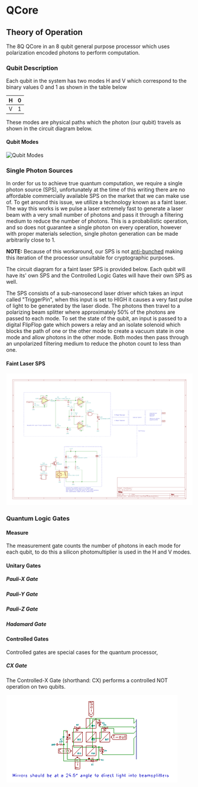# QCore

## Theory of Operation

The 8Q QCore in an 8 qubit general purpose processor which uses polarization encoded photons to perform computation.

### Qubit Description

Each qubit in the system has two modes H and V which correspond to the binary values 0 and 1 as shown in the table below

| H    | 0    |
| ---- | ---- |
| V    | 1    |

These modes are physical paths which the photon (our qubit) travels as shown in the circuit diagram below.

#### Qubit Modes

![Qubit Modes](./docs/source/imgs/qubit_modes.png)

### Single Photon Sources

In order for us to achieve true quantum computation, we require a single photon source (SPS), unfortunately at the time of this writing there are no affordable commercially available SPS on the market that we can make use of. To get around this issue, we utilize a technology known as a faint laser. The way this works is we pulse a laser extremely fast to generate a laser beam with a very small number of photons and pass it through a filtering medium to reduce the number of photons. This is a probabilistic operation, and so does not guarantee a single photon on every operation, however with proper materials selection, single photon generation can be made arbitrarily close to 1. 

**NOTE:** Because of this workaround, our SPS is not [anti-bunched](https://en.wikipedia.org/wiki/Photon_antibunching) making this iteration of the processor unsuitable for cryptographic purposes.

The circuit diagram for a faint laser SPS is provided below. Each qubit will have its' own SPS and the Controlled Logic Gates will have their own SPS as well.

The SPS consists of a sub-nanosecond laser driver which takes an input called "TriggerPin", when this input is set to HIGH it causes a very fast pulse of light to be generated by the laser diode. The photons then travel to a polarizing beam splitter where approximately 50% of the photons are passed to each mode. To set the state of the qubit, an input is passed to a digital FlipFlop gate which powers a relay and an isolate solenoid which blocks the path of one or the other mode to create a vacuum state in one mode and allow photons in the other mode. Both modes then pass through an unpolarized filtering medium to reduce the photon count to less than one.

#### Faint Laser SPS

![Faint Laser SPS](./docs/source/imgs/faint_laser.png)

### Quantum Logic Gates

#### Measure

The measurement gate counts the number of photons in each mode for each qubit, to do this a silicon photomultiplier is used in the H and V modes.

#### Unitary Gates

##### Pauli-X Gate

##### Pauli-Y Gate

##### Pauli-Z Gate

##### Hadamard Gate

#### Controlled Gates

Controlled gates are special cases for the quantum processor, 

##### CX Gate

The Controlled-X Gate (shorthand: CX) performs a controlled NOT operation on two qubits. 

![CX Gate](./docs/source/imgs/cx_gate.png)

